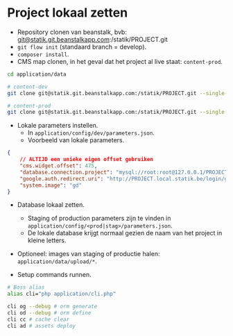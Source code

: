 # Project lokaal zetten

- Repository clonen van beanstalk, bvb: git@statik.git.beanstalkapp.com:/statik/PROJECT.git
- `git flow init` (standaard branch = develop).
- `composer install`.
- CMS map clonen, in het geval dat het project al live staat: `content-prod`.

```sh
cd application/data

# content-dev
git clone git@statik.git.beanstalkapp.com:/statik/PROJECT.git --single-branch --branch=content-dev cms

# content-prod
git clone git@statik.git.beanstalkapp.com:/statik/PROJECT.git --single-branch --branch=content-prod cms
```

- Lokale parameters instellen.
	- In `application/config/dev/parameters.json`.
	- Voorbeeld van lokale parameters.

```json
{
	// ALTIJD een unieke eigen offset gebruiken
    "cms.widget.offset": 475,
    "database.connection.project": "mysql://root:root@127.0.0.1/PROJECT",
    "google.auth.redirect.uri": "http://PROJECT.local.statik.be/login/google",
    "system.image": "gd"
}
```

- Database lokaal zetten.
	- Staging of production parameters zijn te vinden in `application/config/<prod|stag>/parameters.json`.
	- De lokale database krijgt normaal gezien de naam van het project in kleine letters.

- Optioneel: images van staging of productie halen: `application/data/upload/*`.

- Setup commands runnen.

```sh
# Boss alias
alias cli="php application/cli.php"

cli og --debug # orm generate
cli od --debug # orm define
cli cc # cache clear
cli ad # assets deploy
```
